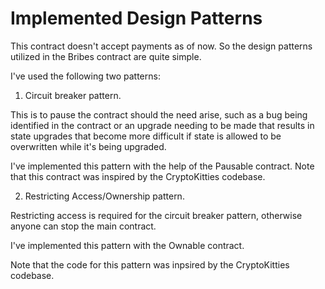 # Implemented Design Patterns
This contract doesn't accept payments as of now. So the design patterns utilized in the Bribes contract are quite simple.

I've used the following two patterns:
1. Circuit breaker pattern.

This is to pause the contract should the need arise, such as a bug being identified in the contract or an upgrade needing to be made that results in state upgrades that become more difficult if state is allowed to be overwritten while it's being upgraded. 

I've implemented this pattern with the help of the Pausable contract. Note that this contract was inspired by the CryptoKitties codebase. 
 
2. Restricting Access/Ownership pattern.

Restricting access is required for the circuit breaker pattern, otherwise anyone can stop the main contract. 

I've implemented this pattern with the Ownable contract.

Note that the code for this pattern was inpsired by the CryptoKitties codebase.
